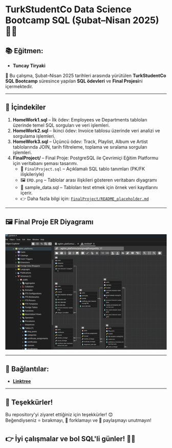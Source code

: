 # TurkStudentCo Data Science Bootcamp SQL (Şubat–Nisan 2025) 🧑‍💻

## 📚 Eğitmen:
- **Tuncay Tiryaki**

📆 Bu çalışma, Şubat–Nisan 2025 tarihleri arasında yürütülen **TurkStudentCo SQL Bootcamp** süresince yapılan **SQL ödevleri** ve **Final Projesi**ni içermektedir.

---

## 📂 İçindekiler

1. **HomeWork1.sql** – İlk ödev: Employees ve Departments tabloları üzerinde temel SQL sorguları ve veri işlemleri.
2. **HomeWork2.sql** – İkinci ödev: Invoice tablosu üzerinde veri analizi ve sorgulama işlemleri. 
3. **HomeWork3.sql** – Üçüncü ödev: Track, Playlist, Album ve Artist tablolarında JOIN, tarih filtreleme, toplama ve sıralama sorguları işlemleri.
4. **FinalProject/** – Final Proje: PostgreSQL ile Çevrimiçi Eğitim Platformu için veritabanı şeması tasarımı.
   - 📄 `FinalProject.sql` – Açıklamalı SQL tablo tanımları (PK/FK ilişkileriyle)
   - 🖼️ `ERD.png` – Tablolar arası ilişkileri gösteren veritabanı diyagramı
   - 🔸 sample_data.sql – Tabloları test etmek için örnek veri kayıtlarını içerir.
   - 👉 Daha fazla bilgi için: [`FinalProject/README_placeholder.md`](FinalProject/README_placeholder.md)

---

## 🖼️ Final Proje ER Diyagramı

![ER Diyagramı](FinalProject/ERD.png)

---

## 🔗 Bağlantılar:
- [**Linktree**](https://linktr.ee/arzubesiroglu)

---

## 📝 Teşekkürler!
Bu repository'yi ziyaret ettiğiniz için teşekkürler! 😊  
Beğendiyseniz ⭐ bırakmayı, 🔀 forklamayı ve 👥 paylaşmayı unutmayın!

👉 İyi çalışmalar ve bol SQL'li günler! 🧑‍💻
---


